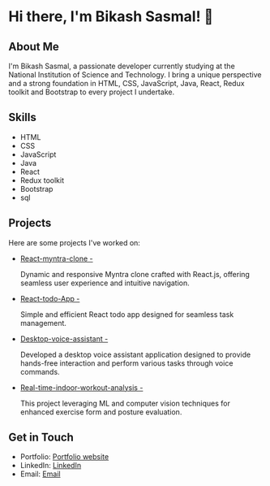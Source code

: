   <h1>Hi there, I'm Bikash Sasmal! 👋</h1>

  <h2>About Me</h2>
  <p>I'm Bikash Sasmal, a passionate developer currently studying at the National Institution of Science and Technology. I bring a unique perspective and a strong foundation in HTML, CSS, JavaScript, Java, React, Redux toolkit and Bootstrap to every project I undertake.</p>

  <h2>Skills</h2>
  <ul>
    <li>HTML</li>
    <li>CSS</li>
    <li>JavaScript</li>
    <li>Java</li>
    <li>React</li>
    <li>Redux toolkit</li>
    <li>Bootstrap</li>
    <li>sql</li>
  </ul>

  <h2>Projects</h2>
  <p>Here are some projects I've worked on:</p>
  <ul>
    <li><a href="https://github.com/Bikash-Sasmal/React-myntra-clone">React-myntra-clone -</a> <br><p>Dynamic and responsive Myntra clone crafted with React.js, offering seamless user experience and intuitive navigation.</p></li>
    <li><a href="https://task-scheduler-react-version.vercel.app/">React-todo-App -</a> <br><p>Simple and efficient React todo app designed for seamless task management.</p></li>
    <li><a href="https://github.com/Bikash-Sasmal/Desktop-Voice-Assistant">Desktop-voice-assistant -</a> <br><p>Developed a desktop voice assistant application designed to provide hands-free interaction and perform various tasks through voice commands.</p></li>
    <li><a href="https://github.com/Bikash-Sasmal/Real-time-indoor-workout-analysis">Real-time-indoor-workout-analysis -</a> <br><p>This project leveraging ML and computer vision techniques for enhanced exercise form and posture evaluation.</p></li>
  </ul>

  <h2>Get in Touch</h2>
  <ul>
    <li>Portfolio: <a href="https://portfolio-website-mu-ruddy.vercel.app">Portfolio website</a></li>
    <li>LinkedIn: <a href="https://www.linkedin.com/in/bikash-sasmal-088a26278">LinkedIn</a></li>
    <li>Email: <a href="mailto:bikash.sasmal.mca.2022@nist.edu">Email</a></li>
  </ul>

